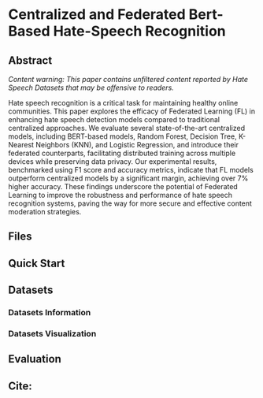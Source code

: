 # Centralized and Federated Bert-Based Hate-Speech Recognition

## Abstract
_Content warning: This paper contains unfiltered content reported by Hate Speech Datasets that may be offensive to readers._

Hate speech recognition is a critical task for maintaining healthy online communities. This paper explores the efficacy of Federated Learning (FL) in enhancing hate speech detection models compared to traditional centralized approaches. We evaluate several state-of-the-art centralized models, including BERT-based models, Random Forest, Decision Tree, K-Nearest Neighbors (KNN), and Logistic Regression, and introduce their federated counterparts, facilitating distributed training across multiple devices while preserving data privacy. Our experimental results, benchmarked using F1 score and accuracy metrics, indicate that FL models outperform centralized models by a significant margin, achieving over $7\%$ higher accuracy. These findings underscore the potential of Federated Learning to improve the robustness and performance of hate speech recognition systems, paving the way for more secure and effective content moderation strategies.

## Files


## Quick Start


## Datasets

### Datasets Information


### Datasets Visualization


## Evaluation




## Cite:

